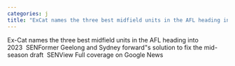 ```yaml
---
categories: j
title: "ExCat names the three best midfield units in the AFL heading into 2023  SEN"
---
```

Ex-Cat names the three best midfield units in the AFL heading into 2023&nbsp;&nbsp;SENFormer Geelong and Sydney forward"s solution to fix the mid-season draft&nbsp;&nbsp;SENView Full coverage on Google News